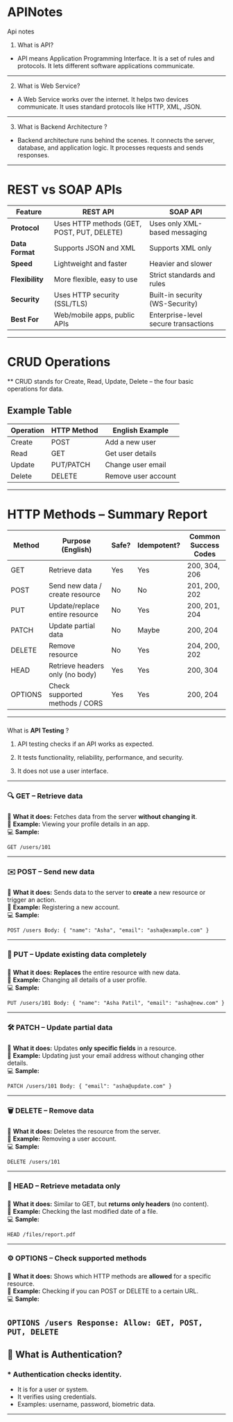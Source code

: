 # APINotes
Api notes
1) What is API?
   
-  API means Application Programming Interface. It is a set of rules and protocols. It lets different software applications communicate.
---------------------------------------------------------------------------------------------------------------------
2. What is Web Service?
- A Web Service works over the internet.
It helps two devices communicate.
It uses standard protocols like HTTP, XML, JSON.
---------------------------------------------------------------------------------------------------------------------
3. What is Backend Architecture ?
- Backend architecture runs behind the scenes.
It connects the server, database, and application logic.
It processes requests and sends responses.
---------------------------------------------------------------------------------------------------------------------

# REST vs SOAP APIs

| Feature       | REST API                                           | SOAP API                                         |
|---------------|----------------------------------------------------|--------------------------------------------------|
| **Protocol**  | Uses HTTP methods (GET, POST, PUT, DELETE)          | Uses only XML-based messaging                    |
| **Data Format** | Supports JSON and XML                              | Supports XML only                                |
| **Speed**     | Lightweight and faster                              | Heavier and slower                               |
| **Flexibility** | More flexible, easy to use                         | Strict standards and rules                       |
| **Security**  | Uses HTTP security (SSL/TLS)                        | Built-in security (WS-Security)                  |
| **Best For**  | Web/mobile apps, public APIs                        | Enterprise-level secure transactions             |

-------------------------------------------------------------------------------------------------------------------------------

# CRUD Operations

** CRUD stands for Create, Read, Update, Delete – the four basic operations for data.  

## Example Table

| Operation | HTTP Method | English Example       | 
|-----------|-------------|-----------------------|
| Create    | POST        | Add a new user        | 
| Read      | GET         | Get user details      | 
| Update    | PUT/PATCH   | Change user email     |
| Delete    | DELETE      | Remove user account   |

-------------------------------------------------------------------------------------------------------------------------------

# HTTP Methods – Summary Report

| Method  | Purpose (English)                 | Safe? | Idempotent? | Common Success Codes |
|---------|-----------------------------------|-------|-------------|----------------------|
| GET     | Retrieve data                      | Yes   | Yes         | 200, 304, 206        |
| POST    | Send new data / create resource    | No    | No          | 201, 200, 202        |
| PUT     | Update/replace entire resource     | No    | Yes         | 200, 201, 204        |
| PATCH   | Update partial data                | No    | Maybe       | 200, 204             |
| DELETE  | Remove resource                    | No    | Yes         | 204, 200, 202        |
| HEAD    | Retrieve headers only (no body)    | Yes   | Yes         | 200, 304             |
| OPTIONS | Check supported methods / CORS     | Yes   | Yes         | 200, 204             |

-------------------------------------------------------------------------------------------------------------------------------
### 

What is **API Testing** ?

1.  API testing checks if an API works as expected.
    
2.  It tests functionality, reliability, performance, and security.  
    
3.  It does not use a user interface.


-------------------------------------------------------------------------------------------------------------------------------
### 🔍 GET – Retrieve data

### 

📌 **What it does:** Fetches data from the server **without changing it**.  
📱 **Example:** Viewing your profile details in an app.  
💻 **Sample:**

`GET /users/101`

* * *

### ✉️ POST – Send new data

### 

📌 **What it does:** Sends data to the server to **create** a new resource or trigger an action.  
📱 **Example:** Registering a new account.  
💻 **Sample:**

`POST /users Body: { "name": "Asha", "email": "asha@example.com" }`

* * *

### 🔄 PUT – Update existing data completely

### 

📌 **What it does:** **Replaces** the entire resource with new data.  
📱 **Example:** Changing all details of a user profile.  
💻 **Sample:**

`PUT /users/101 Body: { "name": "Asha Patil", "email": "asha@new.com" }`

* * *

### 🛠️ PATCH – Update partial data

### 

📌 **What it does:** Updates **only specific fields** in a resource.  
📱 **Example:** Updating just your email address without changing other details.  
💻 **Sample:**

`PATCH /users/101 Body: { "email": "asha@update.com" }`

* * *

### 🗑️ DELETE – Remove data

### 

📌 **What it does:** Deletes the resource from the server.  
📱 **Example:** Removing a user account.  
💻 **Sample:**

`DELETE /users/101`


* * *

### 📄 HEAD – Retrieve metadata only

### 

📌 **What it does:** Similar to GET, but **returns only headers** (no content).  
📱 **Example:** Checking the last modified date of a file.  
💻 **Sample:**

`HEAD /files/report.pdf`

* * *

### ⚙️ OPTIONS – Check supported methods

### 

📌 **What it does:** Shows which HTTP methods are **allowed** for a specific resource.  
📱 **Example:** Checking if you can POST or DELETE to a certain URL.  
💻 **Sample:**

`OPTIONS /users Response: Allow: GET, POST, PUT, DELETE`
-------------------------------------------------------------------------------------------------------------------------------
## 🔐 What is Authentication?

### *   Authentication checks identity.
*   It is for a user or system.
*   It verifies using credentials.   
*   Examples: username, password, biometric data.

* * *
